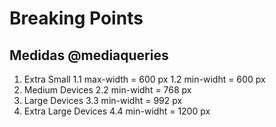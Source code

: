 # Breaking Points 
## Medidas @mediaqueries
1. Extra Small 
    1.1 max-width = 600 px
    1.2 min-widht = 600 px 
2. Medium Devices
    2.2 min-widht = 768 px
3. Large Devices
    3.3 min-widht = 992 px
4. Extra Large Devices
    4.4 min-widht = 1200 px
